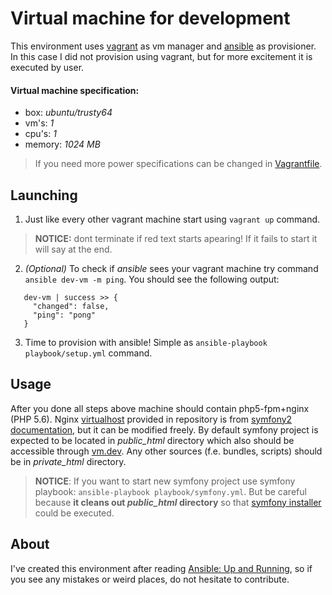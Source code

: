 Virtual machine for development
===============================

This environment uses [vagrant][vagrant] as vm manager and [ansible][ansible] as provisioner. In this case I did not provision using vagrant, but for more excitement it is executed by user.

#### Virtual machine specification:

 - box: *ubuntu/trusty64*
 - vm's: *1*
 - cpu's: *1*
 - memory: *1024 MB*

 > If you need more power specifications can be changed in [Vagrantfile][vagrantfile].

## Launching

 1. Just like every other vagrant machine start using `vagrant up` command.
 > **NOTICE:** dont terminate if red text starts apearing! If it fails to start it will say at the end.

 2. *(Optional)* To check if *ansible* sees your vagrant machine try command `ansible dev-vm -m ping`. You should see the following output:

 ```
	dev-vm | success >> {
	  "changed": false,
	  "ping": "pong"
	}
 ```

 3. Time to provision with ansible! Simple as `ansible-playbook playbook/setup.yml` command.

## Usage

After you done all steps above machine should contain php5-fpm+nginx (PHP 5.6). Nginx [virtualhost][nginx_vh] provided in repository is from [symfony2 documentation][sf_nginx], but it can be modified freely. By default symfony project is expected to be located in *public_html* directory which also should be accessible through [vm.dev][vm_host]. Any other sources (f.e. bundles, scripts) should be in *private_html* directory.

> **NOTICE**: If you want to start new symfony project use symfony playbook: `ansible-playbook playbook/symfony.yml`. But be careful because **it cleans out *public_html* directory** so that [symfony installer][sf_installer] could be executed.

## About

I've created this environment after reading [Ansible: Up and Running][book], so if you see any mistakes or weird places, do not hesitate to contribute.

[book]: http://shop.oreilly.com/product/0636920035626.do
[vagrant]: https://github.com/mitchellh/vagrant
[ansible]: https://github.com/ansible/ansible
[vagrantfile]: https://github.com/martiis/development-vm/blob/master/Vagrantfile
[sf_nginx]: http://symfony.com/doc/current/cookbook/configuration/web_server_configuration.html#nginx
[nginx_vh]: https://github.com/martiis/development-vm/blob/master/playbook/template/nginx.vhost.j2
[vm_host]: http://vm.dev
[sf_installer]: https://github.com/symfony/symfony-installer
